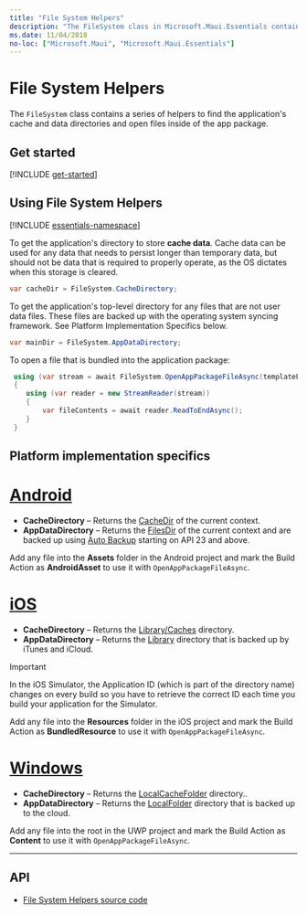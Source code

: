 ```yaml
---
title: "File System Helpers"
description: "The FileSystem class in Microsoft.Maui.Essentials contains a series of helpers to find the application's cache and data directories and open files inside of the app package."
ms.date: 11/04/2018
no-loc: ["Microsoft.Maui", "Microsoft.Maui.Essentials"]
---
```


# File System Helpers

The `FileSystem` class contains a series of helpers to find the application's cache and data directories and open files inside of the app package.

## Get started

[!INCLUDE [get-started](includes/get-started.md)]

## Using File System Helpers

[!INCLUDE [essentials-namespace](includes/essentials-namespace.md)]

To get the application's directory to store **cache data**. Cache data can be used for any data that needs to persist longer than temporary data, but should not be data that is required to properly operate, as the OS dictates when this storage is cleared.

```csharp
var cacheDir = FileSystem.CacheDirectory;
```

To get the application's top-level directory for any files that are not user data files. These files are backed up with the operating system syncing framework. See Platform Implementation Specifics below.

```csharp
var mainDir = FileSystem.AppDataDirectory;
```

To open a file that is bundled into the application package:

```csharp
 using (var stream = await FileSystem.OpenAppPackageFileAsync(templateFileName))
 {
    using (var reader = new StreamReader(stream))
    {
        var fileContents = await reader.ReadToEndAsync();
    }
 }
```

## Platform implementation specifics

# [Android](#tab/android)

- **CacheDirectory** – Returns the [CacheDir](https://developer.android.com/reference/android/content/Context.html#getCacheDir) of the current context.
- **AppDataDirectory** – Returns the [FilesDir](https://developer.android.com/reference/android/content/Context.html#getFilesDir) of the current context and are backed up using [Auto Backup](https://developer.android.com/guide/topics/data/autobackup.html) starting on API 23 and above.

Add any file into the **Assets** folder in the Android project and mark the Build Action as **AndroidAsset** to use it with `OpenAppPackageFileAsync`.

# [iOS](#tab/ios)

- **CacheDirectory** – Returns the [Library/Caches](https://developer.apple.com/library/content/documentation/FileManagement/Conceptual/FileSystemProgrammingGuide/FileSystemOverview/FileSystemOverview.html) directory.
- **AppDataDirectory** – Returns the [Library](https://developer.apple.com/library/content/documentation/FileManagement/Conceptual/FileSystemProgrammingGuide/FileSystemOverview/FileSystemOverview.html) directory that is backed up by iTunes and iCloud.

> [!IMPORTANT]
> In the iOS Simulator, the Application ID (which is part of the directory name) changes on every build so you have to retrieve the correct ID each time you build your application for the Simulator.

Add any file into the **Resources** folder in the iOS project and mark the Build Action as **BundledResource** to use it with `OpenAppPackageFileAsync`.

# [Windows](#tab/windows)

- **CacheDirectory** – Returns the [LocalCacheFolder](/uwp/api/windows.storage.applicationdata.localcachefolder#Windows_Storage_ApplicationData_LocalCacheFolder) directory..
- **AppDataDirectory** – Returns the [LocalFolder](/uwp/api/windows.storage.applicationdata.localfolder#Windows_Storage_ApplicationData_LocalFolder) directory that is backed up to the cloud.

Add any file into the root in the UWP project and mark the Build Action as **Content** to use it with `OpenAppPackageFileAsync`.

--------------

## API

- [File System Helpers source code](https://github.com/xamarin/Essentials/tree/main/Xamarin.Essentials/FileSystem)
<!-- - [File System API documentation](xref:Microsoft.Maui.Essentials.FileSystem)-->
